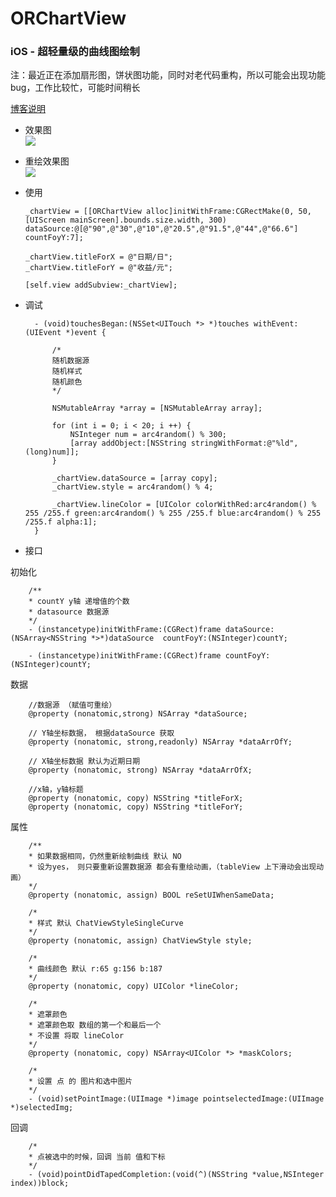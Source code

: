 # ORChartView
### iOS - 超轻量级的曲线图绘制

注：最近正在添加扇形图，饼状图功能，同时对老代码重构，所以可能会出现功能bug，工作比较忙，可能时间稍长

 [博客说明](http://www.jianshu.com/p/a571ae110ba5)

* 效果图   
![](https://github.com/SunriseOYR/ORChartView/blob/master/gif/002.gif?raw=false)

* 重绘效果图   
![](https://github.com/SunriseOYR/ORChartView/blob/master/gif/003.gif?raw=false)


* 使用 
    
      _chartView = [[ORChartView alloc]initWithFrame:CGRectMake(0, 50, [UIScreen mainScreen].bounds.size.width, 300) dataSource:@[@"90",@"30",@"10",@"20.5",@"91.5",@"44",@"66.6"] countFoyY:7];

      _chartView.titleForX = @"日期/日";
      _chartView.titleForY = @"收益/元";
    
      [self.view addSubview:_chartView];

* 调试  

        - (void)touchesBegan:(NSSet<UITouch *> *)touches withEvent:(UIEvent *)event {

            /*
            随机数据源
            随机样式
            随机颜色
            */

            NSMutableArray *array = [NSMutableArray array];

            for (int i = 0; i < 20; i ++) {
                NSInteger num = arc4random() % 300;
                [array addObject:[NSString stringWithFormat:@"%ld",(long)num]];
            }

            _chartView.dataSource = [array copy];
            _chartView.style = arc4random() % 4;

            _chartView.lineColor = [UIColor colorWithRed:arc4random() % 255 /255.f green:arc4random() % 255 /255.f blue:arc4random() % 255 /255.f alpha:1];
        }
        
* 接口       


初始化

        /**
        * countY y轴 递增值的个数
        * datasource 数据源
        */
        - (instancetype)initWithFrame:(CGRect)frame dataSource:(NSArray<NSString *>*)dataSource  countFoyY:(NSInteger)countY;

        - (instancetype)initWithFrame:(CGRect)frame countFoyY:(NSInteger)countY;

数据

        //数据源 （赋值可重绘）
        @property (nonatomic,strong) NSArray *dataSource;

        // Y轴坐标数据， 根据dataSource 获取
        @property (nonatomic, strong,readonly) NSArray *dataArrOfY;

        // X轴坐标数据 默认为近期日期
        @property (nonatomic, strong) NSArray *dataArrOfX;

        //x轴，y轴标题
        @property (nonatomic, copy) NSString *titleForX;
        @property (nonatomic, copy) NSString *titleForY;

属性

        /**
        * 如果数据相同，仍然重新绘制曲线 默认 NO
        * 设为yes， 则只要重新设置数据源 都会有重绘动画，（tableView 上下滑动会出现动画）
        */
        @property (nonatomic, assign) BOOL reSetUIWhenSameData;

        /*
        * 样式 默认 ChatViewStyleSingleCurve
        */
        @property (nonatomic, assign) ChatViewStyle style;

        /*
        * 曲线颜色 默认 r:65 g:156 b:187
        */
        @property (nonatomic, copy) UIColor *lineColor;

        /*
        * 遮罩颜色
        * 遮罩颜色取 数组的第一个和最后一个
        * 不设置 将取 lineColor
        */
        @property (nonatomic, copy) NSArray<UIColor *> *maskColors;

        /*
        * 设置 点 的 图片和选中图片
        */
        - (void)setPointImage:(UIImage *)image pointselectedImage:(UIImage *)selectedImg;

回调

        /*
        * 点被选中的时候，回调 当前 值和下标
        */
        - (void)pointDidTapedCompletion:(void(^)(NSString *value,NSInteger index))block;


